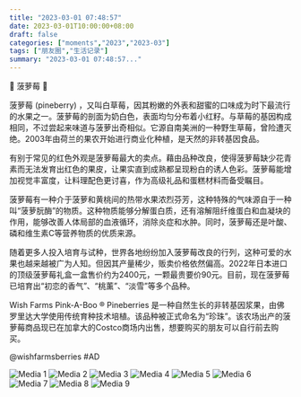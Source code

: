 ```yaml
---
title: "2023-03-01 07:48:57"
date: 2023-03-01T10:00:00+08:00
draft: false
categories: ["moments","2023","2023-03"]
tags: ["朋友圈","生活记录"]
summary: "2023-03-01 07:48:57..."
---
```


🍓 菠萝莓 🍓

菠萝莓 (pineberry) ，又叫白草莓，因其粉嫩的外表和甜蜜的口味成为时下最流行的水果之一。菠萝莓的剖面为奶白色，表面均匀分布着小红籽。与草莓的基因构成相同，不过尝起来味道与菠萝出奇相似。它源自南美洲的一种野生草莓，曾险遭灭绝。2003年由荷兰的果农开始进行商业化种植，是天然的非转基因食品。

有别于常见的红色外观是菠萝莓最大的卖点。藉由品种改良，使得菠萝莓缺少花青素而无法发育出红色的果皮，让果实直到成熟都呈现粉白的诱人色彩。菠萝莓能增加视觉丰富度，让料理配色更讨喜，作为高级礼品和蛋糕材料而备受瞩目。

菠萝莓有一种介于菠萝和黄桃间的热带水果浓烈芬芳，这种特殊的气味源自于一种叫“菠萝朊酶”的物质。这种物质能够分解蛋白质，还有溶解阻纤维蛋白和血凝块的作用，能够改善人体局部的血液循环，消除炎症和水肿。同时，菠萝莓还是叶酸、磷和维生素C等营养物质的优质来源。

随着更多人投入培育与试种，世界各地纷纷加入菠萝莓改良的行列，这种可爱的水果也越来越被广为人知。但因其产量稀少，贩卖价格依然偏高。2022年日本进口的顶级菠萝莓礼盒一盒售价约为2400元，一颗最贵要价90元。目前，现在菠萝莓已培育出“初恋的香气”、“桃薰”、“淡雪”等多个品种。

Wish Farms Pink-A-Boo ® Pineberries 是一种自然生长的非转基因浆果，由佛罗里达大学使用传统育种技术培植。该品种被正式命名为“珍珠”。该农场出产的菠萝莓商品现已在加拿大的Costco商场内出售，想要购买的朋友可以自行前去购买。

@wishfarmsberries
#AD

![Media 1](/Moments/photos/2023-03-01/202303010748570.jpg)
![Media 2](/Moments/photos/2023-03-01/202303010748571.jpg)
![Media 3](/Moments/photos/2023-03-01/202303010748572.jpg)
![Media 4](/Moments/photos/2023-03-01/202303010748573.jpg)
![Media 5](/Moments/photos/2023-03-01/202303010748574.jpg)
![Media 6](/Moments/photos/2023-03-01/202303010748575.jpg)
![Media 7](/Moments/photos/2023-03-01/202303010748576.jpg)
![Media 8](/Moments/photos/2023-03-01/202303010748577.jpg)
![Media 9](/Moments/photos/2023-03-01/202303010748578.jpg)


